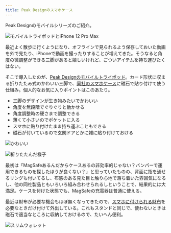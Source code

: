```yaml
---
title: Peak Designのスマホケース
---
```

Peak Designのモバイルシリーズのご紹介。

![](https://lh6.googleusercontent.com/zH9zoweLUNCUPZhOc2XhIhIcZNcsn76WcR9WDW2DcvySeVnsHkAdhpHINNd1T0YCBPUTzxt8RJYZvY2MLXOJPZS8SZ5_W3SE1MJLaZHMcdVZNnd3wFfCAlSF0xBzDjoTdLCXqxj5rsUN5XoEKnTyBUoav02lw83b7rkFJh8IPcEcHW5_VqXV8SoMhalq "モバイルトライポッドとiPhone 12 Pro Max")

最近よく散歩に行くようになり、オフラインで見られるよう保存しておいた動画を外で見たり、iPhoneで動画を撮ったりすることが増えてきた。そうなると角度の微調整ができる三脚があると嬉しいけれど、ごついアイテムを持ち運びたくはない。

そこで導入したのが、[Peak Designのモバイルトライポッド](https://www.amazon.co.jp/dp/B09FRZPLL3)。カード形状に収まる折りたたみ式のかわいい三脚で、[同社のスマホケース](https://www.amazon.co.jp/dp/B09FP3HP7Z?)に磁石で貼り付けて使う仕組み。個人的なお気に入りポイントはこのあたり。

*   三脚のデザインが生き物みたいでかわいい
*   角度を無段階でぐりぐりと動かせる
*   角度調整時の硬さまで調整できる
*   薄くて小さいのでポケットに入る
*   スマホに貼り付けたまま持ち運ぶこともできる
*   磁石が付いているので玄関ドアとかに雑に貼り付けておける

![](https://lh3.googleusercontent.com/qbK0cLIuY0l7R0s6-W880E25boiuZDGldk221QlnfKF16Ax4OjPu5lJqiPkhBN3esslMhh8Pfn9QKGTc9D9fi8BKfBi8Ht55ETlC9DcljGQgdMYMpUFKhlcWrmB0AU-T9Jf0vSbBY7-ZjiwTdDa5NMb4RwBajqSbc4W3pY1VlI9b-6qarI0QVpvExrSs "かわいい")

![](https://lh4.googleusercontent.com/OJdmt-93K3RuHRvg8KjMx1W5K57C8-MDf1sYMrr6E0UvNnWRZGz4XXJkZd0KaPuXR-HU72b27dOJr5xHkhtLx8FDvpKp3EKlgnd6sSZu2VifPDbvI7trd_juI_vOQuAt6QYRGK8Dz4oY5PTf8y9pj7qgd01iV2j5UC71vDsVK7w2MLHjtp5qrdj6_k53 "折りたたんだ様子")

最初は「MagSafeあるんだからケースあるの非効率的じゃない？バンパーで運用できるものを探したほうが良くない？」と思っていたものの、背面に指を通せるリングも付いてるし、布感のある見た目と触り心地で落ち着いた雰囲気になるし、他の同社製品ともいろいろ組み合わせられるしということで、結果的には大満足。ケースを付けた状態でも、MagSafeの充電器は普通に使える。

最近は財布が必要な機会もほぼ無くなってきたので、[スマホに付けられる財布](https://www.amazon.co.jp/dp/B09FSGW671)を必要なときだけ付けて外出している。これもスタンドと同じで、使わないときは磁石で適当なところに収納しておけるので、たいへん便利。

![](https://lh6.googleusercontent.com/VEIRS1mh8CnrC_4-_Ou62-hw8fpUKPQY6LN764_I5tMKTy3Z6IxQqCNHKXh1XMDPrwm_v2YPD5pPALny6f6DthLoJp0_3kbo3Z2b-gn2C4-oRqiA-ERKO0HrYQsQWSGwOwurX0moa7x3HBs4Oev9_DN6BPU31aGNitjFDLv2eVS4Id53ZzCE26qysKW9 "スリムウォレット")
